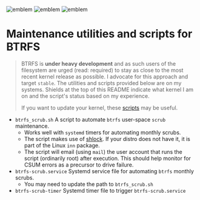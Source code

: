 ![emblem](https://img.shields.io/badge/project-passive-lightgrey.svg) ![emblem](https://img.shields.io/badge/kernel-4.5.4-brightgreen.svg) ![emblem](https://img.shields.io/badge/btrfs--progs-4.5.3-brightgreen.svg)

# Maintenance utilities and scripts for BTRFS

>BTRFS is **under heavy development** and as such users of the filesystem are urged (read: required) to stay as close to the most recent kernel 
release as possible. I advocate for this approach and target `stable`. The utilities and scripts provided below are on my systems.
Shields at the top of this README indicate what kernel I am on and the script's status based on my experience.
>
> If you want to update your kernel, these [scripts](https://github.com/mtompkins/linux-kernel-utilities) may be useful.

- `btrfs_scrub.sh` A script to automate `btrfs` user-space `scrub` maintenance. 
    - Works well with `systemd` timers for automating monthly scrubs.
    - The script makes use of [shlock](http://linux.die.net/man/1/shlock). If your distro does not have it,
it is part of the Linux `inn` package.
    - The script will email (using `mail`) the user account that runs the script (ordinarily root)
    after execution. This should help monitor for CSUM errors as a precursor to drive failure.
- `btrfs-scrub.service` Systemd service file for automating `btrfs` monthly scrubs.
    - You may need to update the path to `btrfs_scrub.sh`
- `btrfs-scrub-timer` Systemd timer file to trigger `btrfs-scrub.service`